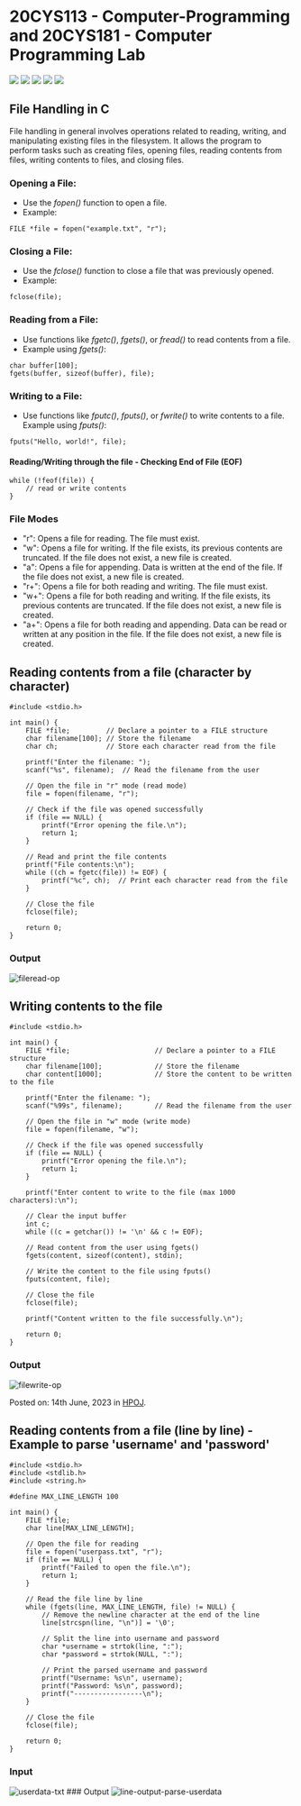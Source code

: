 # 20CYS113 - Computer-Programming and 20CYS181 - Computer Programming Lab 
![](https://img.shields.io/badge/Batch-22CYS-lightgreen) ![](https://img.shields.io/badge/UG-blue) ![](https://img.shields.io/badge/Subject-CP-blue)
![](https://img.shields.io/badge/-HPOJ-brown) ![](https://img.shields.io/badge/Additional_Coverage-Code_Review-purple)  <br/>

## File Handling in C

File handling in general involves operations related to reading, writing, and manipulating existing files in the filesystem. It allows the program to perform tasks such as creating files, opening files, reading contents from files, writing contents to files, and closing files.

### Opening a File:

- Use the *fopen()* function to open a file.
- Example:

```
FILE *file = fopen("example.txt", "r");
```

### Closing a File:

- Use the *fclose()* function to close a file that was previously opened.
- Example: 

```
fclose(file);
```

### Reading from a File:

- Use functions like *fgetc()*, *fgets()*, or *fread()* to read contents from a file.
- Example using *fgets()*:

```
char buffer[100];
fgets(buffer, sizeof(buffer), file);
```

### Writing to a File:

- Use functions like *fputc()*, *fputs()*, or *fwrite()* to write contents to a file.
Example using *fputs()*:

```
fputs("Hello, world!", file);
```

#### Reading/Writing through the file - Checking End of File (EOF)

```
while (!feof(file)) {
    // read or write contents
}
```

### File Modes

- "r": Opens a file for reading. The file must exist.
- "w": Opens a file for writing. If the file exists, its previous contents are truncated. If the file does not exist, a new file is created.
- "a": Opens a file for appending. Data is written at the end of the file. If the file does not exist, a new file is created.
- "r+": Opens a file for both reading and writing. The file must exist.
- "w+": Opens a file for both reading and writing. If the file exists, its previous contents are truncated. If the file does not exist, a new file is created.
- "a+": Opens a file for both reading and appending. Data can be read or written at any position in the file. If the file does not exist, a new file is created.

## Reading contents from a file (character by character)

```
#include <stdio.h>

int main() {
    FILE *file;         // Declare a pointer to a FILE structure
    char filename[100]; // Store the filename
    char ch;            // Store each character read from the file

    printf("Enter the filename: ");
    scanf("%s", filename);  // Read the filename from the user

    // Open the file in "r" mode (read mode)
    file = fopen(filename, "r");

    // Check if the file was opened successfully
    if (file == NULL) {
        printf("Error opening the file.\n");
        return 1;
    }

    // Read and print the file contents
    printf("File contents:\n");
    while ((ch = fgetc(file)) != EOF) {
        printf("%c", ch);  // Print each character read from the file
    }

    // Close the file
    fclose(file);

    return 0;
}
```

### Output

<img src="https://i.ibb.co/w0G12G8/fileread-op.png" alt="fileread-op" border="0">

## Writing contents to the file

```
#include <stdio.h>

int main() {
    FILE *file;                     // Declare a pointer to a FILE structure
    char filename[100];             // Store the filename
    char content[1000];             // Store the content to be written to the file

    printf("Enter the filename: ");
    scanf("%99s", filename);        // Read the filename from the user

    // Open the file in "w" mode (write mode)
    file = fopen(filename, "w");

    // Check if the file was opened successfully
    if (file == NULL) {
        printf("Error opening the file.\n");
        return 1;
    }

    printf("Enter content to write to the file (max 1000 characters):\n");

    // Clear the input buffer
    int c;
    while ((c = getchar()) != '\n' && c != EOF);

    // Read content from the user using fgets()
    fgets(content, sizeof(content), stdin);

    // Write the content to the file using fputs()
    fputs(content, file);

    // Close the file
    fclose(file);

    printf("Content written to the file successfully.\n");

    return 0;
}
```

### Output

<img src="https://i.ibb.co/q7HXnDk/filewrite-op.png" alt="filewrite-op" border="0">

Posted on: 14th June, 2023 in [HPOJ](https://hpoj.cb.amrita.edu:8000/problem/20cys113ramfile01).

## Reading contents from a file (line by line) - Example to parse 'username' and 'password'

```
#include <stdio.h>
#include <stdlib.h>
#include <string.h>

#define MAX_LINE_LENGTH 100

int main() {
    FILE *file;
    char line[MAX_LINE_LENGTH];

    // Open the file for reading
    file = fopen("userpass.txt", "r");
    if (file == NULL) {
        printf("Failed to open the file.\n");
        return 1;
    }

    // Read the file line by line
    while (fgets(line, MAX_LINE_LENGTH, file) != NULL) {
        // Remove the newline character at the end of the line
        line[strcspn(line, "\n")] = '\0';

        // Split the line into username and password
        char *username = strtok(line, ":");
        char *password = strtok(NULL, ":");

        // Print the parsed username and password
        printf("Username: %s\n", username);
        printf("Password: %s\n", password);
        printf("-----------------\n");
    }

    // Close the file
    fclose(file);

    return 0;
}

```

### Input 

<img src="https://i.ibb.co/WtKyTzz/userdata-txt.png" alt="userdata-txt" border="0">
### Output

<img src="https://i.ibb.co/Z1gknx3/line-output-parse-userdata.png" alt="line-output-parse-userdata" border="0">
